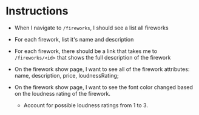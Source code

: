 # Instructions

- When I navigate to `/fireworks`, I should see a list all fireworks
- For each firework, list it's name and description
- For each firework, there should be a link that takes me to `/fireworks/<id>` that shows the full description of the firework

- On the firework show page, I want to see all of the firework attributes:
  name, description, price, loudnessRating;
- On the firework show page, I want to see the font color changed based on the loudness rating of the firework.
  - Account for possible loudness ratings from 1 to 3.
